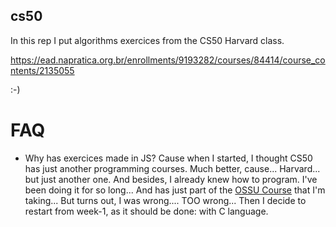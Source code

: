 ## cs50

In this rep I put algorithms exercices from the CS50 Harvard class.

https://ead.napratica.org.br/enrollments/9193282/courses/84414/course_contents/2135055

:-)

# FAQ

- Why has exercices made in JS?
  Cause when I started, I thought CS50 has just another programming courses. Much better, cause... Harvard... but just another one. And besides, I already knew how to program. I've been doing it for so long... And has just part of the [OSSU Course](https://github.com/ossu/computer-science) that I'm taking... But turns out, I was wrong.... TOO wrong...
  Then I decide to restart from week-1, as it should be done: with C language.
